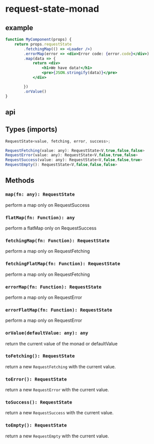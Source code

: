 # request-state-monad

## example

```jsx
function MyComponent(props) {
    return props.requestState
        .fetchingMap(() => <Loader />)
        .errorMap(error => <div>Error code: {error.code}</div>)
        .map(data => {
            return <div>
                <h1>We have data!</h1>
                <pre>{JSON.stringify(data)}</pre>
            </div>

        })
        .orValue()
}
```

## api


## Types (imports)
```js
RequestState<value, fetching, error, success>;

RequestFetching(value: any): RequestState<V,true,false,false>
RequestError(value: any): RequestState<V,false,true,false>
RequestSuccess(value: any): RequestState<V,false,false,true>
RequestEmpty(): RequestState<V,false,false,false>
```

## Methods

### `map(fn: any): RequestState`
perform a map only on RequestSuccess

### `flatMap(fn: Function): any`
perform a flatMap only on RequestSuccess

### `fetchingMap(fn: Function): RequestState`
perform a map only on RequestFetching

### `fetchingFlatMap(fn: Function): RequestState`
perform a map only on RequestFetching

### `errorMap(fn: Function): RequestState`
perform a map only on RequestError

### `errorFlatMap(fn: Function): RequestState`
perform a map only on RequestError

### `orValue(defaultValue: any): any`
return the current value of the monad or defaultValue


### `toFetching(): RequestState`
return a new `RequestFetching` with the current value.
### `toError(): RequestState`
return a new `RequestError` with the current value.
### `toSuccess(): RequestState`
return a new `RequestSuccess` with the current value.
### `toEmpty(): RequestState`
return a new `RequestEmpty` with the current value.

